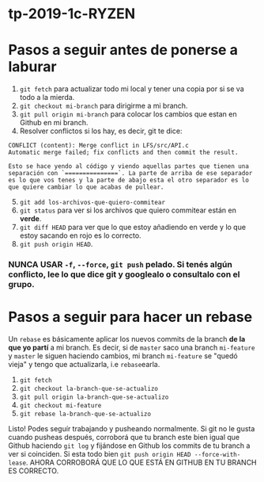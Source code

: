 # tp-2019-1c-RYZEN
# Pasos a seguir antes de ponerse a laburar

1. `git fetch` para actualizar todo mi local y tener una copia por si se va todo a la mierda.
2. `git checkout mi-branch` para dirigirme a mi branch.
3. `git pull origin mi-branch` para colocar los cambios que estan en Github en mi branch.
4. Resolver conflictos si los hay, es decir, git te dice:
```
CONFLICT (content): Merge conflict in LFS/src/API.c
Automatic merge failed; fix conflicts and then commit the result.
```
	Esto se hace yendo al código y viendo aquellas partes que tienen una separación con `===============`. La parte de arriba de ese separador es lo que vos tenes y la parte de abajo esta el otro separador es lo que quiere cambiar lo que acabas de pullear.
5. `git add los-archivos-que-quiero-commitear`
6. `git status` para ver si los archivos que quiero commitear están en **verde**.
7. `git diff HEAD` para ver que lo que estoy añadiendo en verde y lo que estoy sacando en rojo es lo correcto.
8. `git push origin HEAD`.

### NUNCA USAR `-f`, `--force`, `git push` pelado. Si tenés algún conflicto, lee lo que dice git y googlealo o consultalo con el grupo.

# Pasos a seguir para hacer un rebase

Un `rebase` es básicamente aplicar los nuevos commits de la branch **de la que yo partí** a mi branch. Es decir, si de `master` saco una branch `mi-feature` y `master` le siguen haciendo cambios, mi branch `mi-feature` se "quedó vieja" y tengo que actualizarla, i.e `rebase`earla.

1. `git fetch`
2. `git checkout la-branch-que-se-actualizo`
3. `git pull origin la-branch-que-se-actualizo`
4. `git checkout mi-feature`
5. `git rebase la-branch-que-se-actualizo`

Listo! Podes seguír trabajando y pusheando normalmente. Si git no le gusta cuando pusheas después, corroborá que tu branch este bien igual que Github haciendo `git log` y fijándose en Github los commits de tu branch a ver si coinciden. Si esta todo bien `git push origin HEAD --force-with-lease`. AHORA CORROBORÁ QUE LO QUE ESTÁ EN GITHUB EN TU BRANCH ES CORRECTO.

